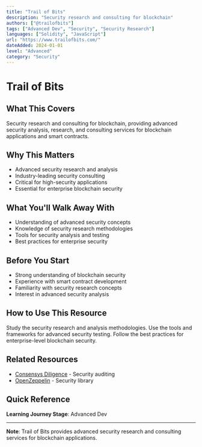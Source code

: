 ```yaml
---
title: "Trail of Bits"
description: "Security research and consulting for blockchain"
authors: ["@trailofbits"]
tags: ["Advanced Dev", "Security", "Security Research"]
languages: ["Solidity", "JavaScript"]
url: "https://www.trailofbits.com/"
dateAdded: 2024-01-01
level: "Advanced"
category: "Security"
---
```


# Trail of Bits

## What This Covers

Security research and consulting for blockchain, providing advanced security analysis, research, and consulting services for blockchain applications and smart contracts.

## Why This Matters

- Advanced security research and analysis
- Industry-leading security consulting
- Critical for high-security applications
- Essential for enterprise blockchain security

## What You'll Walk Away With

- Understanding of advanced security concepts
- Knowledge of security research methodologies
- Tools for security analysis and testing
- Best practices for enterprise security

## Before You Start

- Strong understanding of blockchain security
- Experience with smart contract development
- Familiarity with security research concepts
- Interest in advanced security analysis

## How to Use This Resource

Study the security research and analysis methodologies. Use the tools and frameworks for advanced security testing. Follow the best practices for enterprise-level blockchain security.

## Related Resources

- [Consensys Diligence](https://consensys.net/diligence/) - Security auditing
- [OpenZeppelin](https://openzeppelin.com/) - Security library

## Quick Reference

**Learning Journey Stage**: Advanced Dev

---

**Note**: Trail of Bits provides advanced security research and consulting services for blockchain applications. 